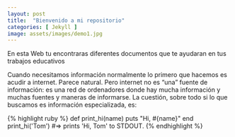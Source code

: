 ```yaml
---
layout: post
title:  "Bienvenido a mi repositorio"
categories: [ Jekyll ]
image: assets/images/demo1.jpg
---
```

En esta Web tu encontraras diferentes documentos que te ayudaran en tus trabajos educativos

Cuando necesitamos información normalmente lo primero que hacemos es acudir a internet. Parece natural. Pero internet no es “una” fuente de información: es una red de ordenadores donde hay mucha información y muchas fuentes y maneras de informarse. La cuestión, sobre todo si lo que buscamos es información especializada, es: 

{% highlight ruby %}
def print_hi(name)
  puts "Hi, #{name}"
end
print_hi('Tom')
#=> prints 'Hi, Tom' to STDOUT.
{% endhighlight %}

[jekyll-docs]: https://jekyllrb.com/docs/home
[jekyll-gh]:   https://github.com/jekyll/jekyll
[jekyll-talk]: https://talk.jekyllrb.com/
